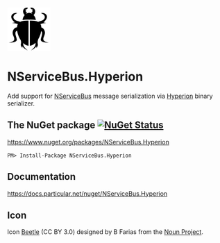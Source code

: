 ![Icon](https://raw.githubusercontent.com/NServiceBusExtensions/NServiceBus.Hyperion/master/icon.png)


# NServiceBus.Hyperion

Add support for [NServiceBus](https://particular.net/NServiceBus) message serialization via [Hyperion](https://github.com/akkadotnet/Hyperion) binary serializer.


## The NuGet package  [![NuGet Status](http://img.shields.io/nuget/v/NServiceBus.Hyperion.svg?style=flat)](https://www.nuget.org/packages/NServiceBus.Hyperion/)

https://www.nuget.org/packages/NServiceBus.Hyperion

    PM> Install-Package NServiceBus.Hyperion


## Documentation

https://docs.particular.net/nuget/NServiceBus.Hyperion


## Icon

Icon [Beetle](https://thenounproject.com/term/beetle/861510) (CC BY 3.0) designed by B Farias from the [Noun Project](http://www.thenounproject.com).